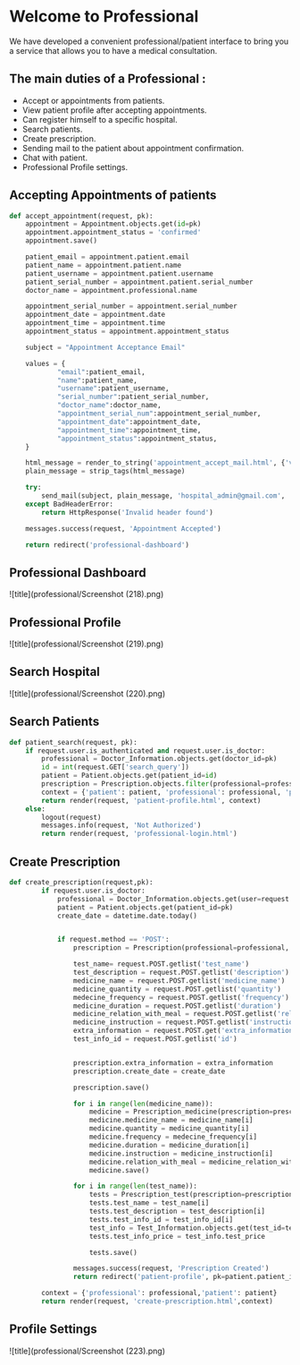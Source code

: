 # Welcome to Professional

We have developed a convenient professional/patient interface to bring you a service that allows you to have a medical consultation.

## The main duties of a Professional :

- Accept or appointments from patients.
- View patient profile after accepting appointments.
- Can register himself to a specific hospital.
- Search patients.
- Create prescription.
- Sending mail to the patient about appointment confirmation.
- Chat with patient.
- Professional Profile settings.

## Accepting Appointments of patients

```python
def accept_appointment(request, pk):
    appointment = Appointment.objects.get(id=pk)
    appointment.appointment_status = 'confirmed'
    appointment.save()

    patient_email = appointment.patient.email
    patient_name = appointment.patient.name
    patient_username = appointment.patient.username
    patient_serial_number = appointment.patient.serial_number
    doctor_name = appointment.professional.name

    appointment_serial_number = appointment.serial_number
    appointment_date = appointment.date
    appointment_time = appointment.time
    appointment_status = appointment.appointment_status

    subject = "Appointment Acceptance Email"

    values = {
            "email":patient_email,
            "name":patient_name,
            "username":patient_username,
            "serial_number":patient_serial_number,
            "doctor_name":doctor_name,
            "appointment_serial_num":appointment_serial_number,
            "appointment_date":appointment_date,
            "appointment_time":appointment_time,
            "appointment_status":appointment_status,
    }

    html_message = render_to_string('appointment_accept_mail.html', {'values': values})
    plain_message = strip_tags(html_message)

    try:
        send_mail(subject, plain_message, 'hospital_admin@gmail.com',  [patient_email], html_message=html_message, fail_silently=False)
    except BadHeaderError:
        return HttpResponse('Invalid header found')

    messages.success(request, 'Appointment Accepted')

    return redirect('professional-dashboard')
```

## Professional Dashboard

![title](professional/Screenshot (218).png)

## Professional Profile

![title](professional/Screenshot (219).png)

## Search Hospital

![title](professional/Screenshot (220).png)

## Search Patients

```python
def patient_search(request, pk):
    if request.user.is_authenticated and request.user.is_doctor:
        professional = Doctor_Information.objects.get(doctor_id=pk)
        id = int(request.GET['search_query'])
        patient = Patient.objects.get(patient_id=id)
        prescription = Prescription.objects.filter(professional=professional).filter(patient=patient)
        context = {'patient': patient, 'professional': professional, 'prescription': prescription}
        return render(request, 'patient-profile.html', context)
    else:
        logout(request)
        messages.info(request, 'Not Authorized')
        return render(request, 'professional-login.html')

```

## Create Prescription

```python
def create_prescription(request,pk):
        if request.user.is_doctor:
            professional = Doctor_Information.objects.get(user=request.user)
            patient = Patient.objects.get(patient_id=pk)
            create_date = datetime.date.today()


            if request.method == 'POST':
                prescription = Prescription(professional=professional, patient=patient)

                test_name= request.POST.getlist('test_name')
                test_description = request.POST.getlist('description')
                medicine_name = request.POST.getlist('medicine_name')
                medicine_quantity = request.POST.getlist('quantity')
                medecine_frequency = request.POST.getlist('frequency')
                medicine_duration = request.POST.getlist('duration')
                medicine_relation_with_meal = request.POST.getlist('relation_with_meal')
                medicine_instruction = request.POST.getlist('instruction')
                extra_information = request.POST.get('extra_information')
                test_info_id = request.POST.getlist('id')


                prescription.extra_information = extra_information
                prescription.create_date = create_date

                prescription.save()

                for i in range(len(medicine_name)):
                    medicine = Prescription_medicine(prescription=prescription)
                    medicine.medicine_name = medicine_name[i]
                    medicine.quantity = medicine_quantity[i]
                    medicine.frequency = medecine_frequency[i]
                    medicine.duration = medicine_duration[i]
                    medicine.instruction = medicine_instruction[i]
                    medicine.relation_with_meal = medicine_relation_with_meal[i]
                    medicine.save()

                for i in range(len(test_name)):
                    tests = Prescription_test(prescription=prescription)
                    tests.test_name = test_name[i]
                    tests.test_description = test_description[i]
                    tests.test_info_id = test_info_id[i]
                    test_info = Test_Information.objects.get(test_id=test_info_id[i])
                    tests.test_info_price = test_info.test_price

                    tests.save()

                messages.success(request, 'Prescription Created')
                return redirect('patient-profile', pk=patient.patient_id)

        context = {'professional': professional,'patient': patient}
        return render(request, 'create-prescription.html',context)
```

## Profile Settings

![title](professional/Screenshot (223).png)
